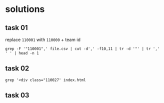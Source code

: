 # solutions

## task 01

replace `110001` with `110000` + team id

```
grep -F '"110001",' file.csv | cut -d',' -f10,11 | tr -d '"' | tr ',' ' ' | head -n 1
```

## task 02

```
grep '<div class="110027' index.html
```

## task 03

```

```

